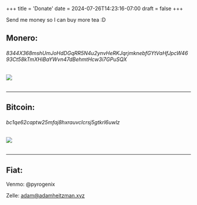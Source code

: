 +++
title = 'Donate'
date = 2024-07-26T14:23:16-07:00
draft = false
+++

Send me money so I can buy more tea :D

<h2>Monero:</h2>
<h6>8344X368mshUmJoHdDGqRR5N4u2ynvHeRKJqrjmknebfGYtVaHfJpcW4693Ct58kTmXHiBaYWvn47dBehmtHcw3i7GPuSQX</h6>
<img src="/xmr" id="xmr">
<br><br>
<hr>

<h2>Bitcoin:</h2>
<h6>bc1qe62captw25mfaj8hxrauvclcrsj5gtkrl6uwlz</h6>
<img src="/btc" id="btc">
<br><br>
<hr>

<h2>Fiat:</h2>
Venmo: @pyrogenix

Zelle: adam@adamheitzman.xyz
